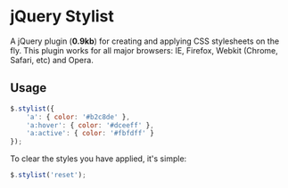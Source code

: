 # jQuery Stylist

A jQuery plugin (**0.9kb**) for creating and applying CSS stylesheets on the fly. This plugin works for all major browsers: IE, Firefox, Webkit (Chrome, Safari, etc) and Opera.

## Usage

```javascript
$.stylist({
	'a': { color: '#b2c8de' },
	'a:hover': { color: '#dceeff' },
	'a:active': { color: '#fbfdff' }
});
```

To clear the styles you have applied, it's simple:

```javascript
$.stylist('reset');
```